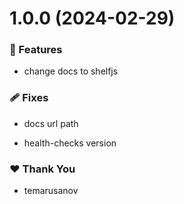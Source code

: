 # 1.0.0 (2024-02-29)


### 🚀 Features

- change docs to shelfjs


### 🩹 Fixes

- docs url path

- health-checks version


### ❤️  Thank You

- temarusanov